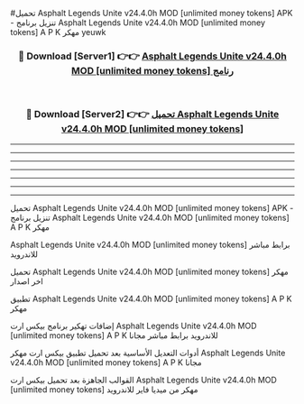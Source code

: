 #تحميل Asphalt Legends Unite v24.4.0h MOD [unlimited money tokens]  APK - تنزيل برنامج Asphalt Legends Unite v24.4.0h MOD [unlimited money tokens]  A P K مهكر yeuwk 



<div align="center">
<h3>🔴 Download [Server1] 👉👉 <a href="https://apkdownload10.web.app/?title=Asphalt Legends Unite v24.4.0h MOD [unlimited money tokens] ">Asphalt Legends Unite v24.4.0h MOD [unlimited money tokens]  رنامج</a></h3><br>

<h3>🔴 Download [Server2] 👉👉 <a href="https://apkdownload10.web.app/?title=Asphalt Legends Unite v24.4.0h MOD [unlimited money tokens] ">تحميل Asphalt Legends Unite v24.4.0h MOD [unlimited money tokens]  </a></h3>
</div>


----------------------------------------------------------

----------------------------------------------------------

----------------------------------------------------------

----------------------------------------------------------

----------------------------------------------------------

----------------------------------------------------------

----------------------------------------------------------

تحميل Asphalt Legends Unite v24.4.0h MOD [unlimited money tokens]  APK - تنزيل برنامج Asphalt Legends Unite v24.4.0h MOD [unlimited money tokens]  A P K مهكر

Asphalt Legends Unite v24.4.0h MOD [unlimited money tokens]  برابط مباشر للاندرويد

تحميل Asphalt Legends Unite v24.4.0h MOD [unlimited money tokens]  مهكر اخر اصدار

تطبيق Asphalt Legends Unite v24.4.0h MOD [unlimited money tokens]  A P K مهكر

إضافات تهكير برنامج بيكس ارت Asphalt Legends Unite v24.4.0h MOD [unlimited money tokens]  A P K للاندرويد برابط مباشر مجانا

أدوات التعديل الأساسية بعد تحميل تطبيق بيكس ارت مهكر Asphalt Legends Unite v24.4.0h MOD [unlimited money tokens]  A P K مجانا

القوالب الجاهزة بعد تحميل بيكس ارت Asphalt Legends Unite v24.4.0h MOD [unlimited money tokens]  مهكر من ميديا فاير للاندرويد


